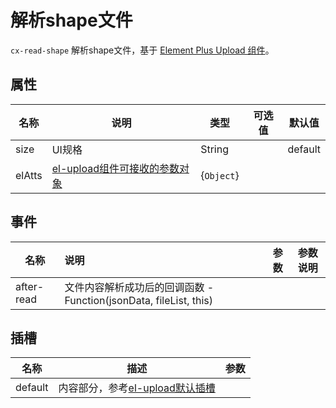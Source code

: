 # 解析shape文件

`cx-read-shape` 解析shape文件，基于 [Element Plus Upload 组件](https://element-plus.org/zh-CN/component/upload.html)。

## 属性

| 名称 | 说明 | 类型 | 可选值 | 默认值 |
| ----- | ----- | ----- | ----- | ----- |
| size | UI规格 | String | | default |
| elAtts | [el-upload组件可接收的参数对象](https://element-plus.org/zh-CN/component/upload.html#%E5%B1%9E%E6%80%A7) | {`Object`} | | |

## 事件

| 名称 | 说明 | 参数 | 参数说明 |
| ----- | :----- | ---- | ----- |
| after-read | 文件内容解析成功后的回调函数 - Function(jsonData, fileList, this) | | |

## 插槽

| 名称 | 描述 | 参数 |
| ---- | --- | --- |
| default | 内容部分，参考[el-upload默认插槽](https://element-plus.org/zh-CN/component/upload.html#%E6%8F%92%E6%A7%BD) | |
